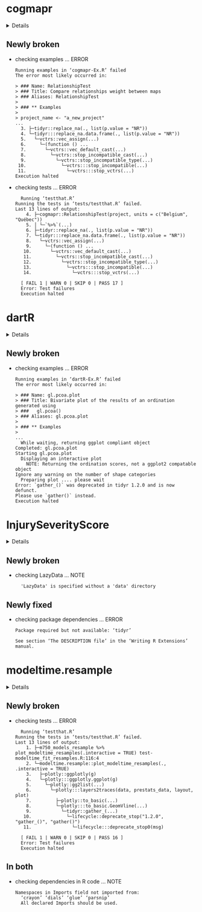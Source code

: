 # cogmapr

<details>

* Version: 0.9.2
* GitHub: NA
* Source code: https://github.com/cran/cogmapr
* Date/Publication: 2021-11-20 16:20:02 UTC
* Number of recursive dependencies: 113

Run `cloud_details(, "cogmapr")` for more info

</details>

## Newly broken

*   checking examples ... ERROR
    ```
    Running examples in ‘cogmapr-Ex.R’ failed
    The error most likely occurred in:
    
    > ### Name: RelationshipTest
    > ### Title: Compare relationships weight between maps
    > ### Aliases: RelationshipTest
    > 
    > ### ** Examples
    > 
    > project_name <- "a_new_project"
    ...
      3. ├─tidyr::replace_na(., list(p.value = "NR"))
      4. └─tidyr:::replace_na.data.frame(., list(p.value = "NR"))
      5.   └─vctrs::vec_assign(...)
      6.     └─(function () ...
      7.       └─vctrs::vec_default_cast(...)
      8.         └─vctrs::stop_incompatible_cast(...)
      9.           └─vctrs::stop_incompatible_type(...)
     10.             └─vctrs:::stop_incompatible(...)
     11.               └─vctrs:::stop_vctrs(...)
    Execution halted
    ```

*   checking tests ... ERROR
    ```
      Running ‘testthat.R’
    Running the tests in ‘tests/testthat.R’ failed.
    Last 13 lines of output:
        4. ├─cogmapr::RelationshipTest(project, units = c("Belgium", "Québec"))
        5. │ └─`%>%`(...)
        6. ├─tidyr::replace_na(., list(p.value = "NR"))
        7. └─tidyr:::replace_na.data.frame(., list(p.value = "NR"))
        8.   └─vctrs::vec_assign(...)
        9.     └─(function () ...
       10.       └─vctrs::vec_default_cast(...)
       11.         └─vctrs::stop_incompatible_cast(...)
       12.           └─vctrs::stop_incompatible_type(...)
       13.             └─vctrs:::stop_incompatible(...)
       14.               └─vctrs:::stop_vctrs(...)
      
      [ FAIL 1 | WARN 0 | SKIP 0 | PASS 17 ]
      Error: Test failures
      Execution halted
    ```

# dartR

<details>

* Version: 1.9.9.1
* GitHub: NA
* Source code: https://github.com/cran/dartR
* Date/Publication: 2021-05-28 17:10:05 UTC
* Number of recursive dependencies: 195

Run `cloud_details(, "dartR")` for more info

</details>

## Newly broken

*   checking examples ... ERROR
    ```
    Running examples in ‘dartR-Ex.R’ failed
    The error most likely occurred in:
    
    > ### Name: gl.pcoa.plot
    > ### Title: Bivariate plot of the results of an ordination generated using
    > ###   gl.pcoa()
    > ### Aliases: gl.pcoa.plot
    > 
    > ### ** Examples
    > 
    ...
      While waiting, returning ggplot compliant object
    Completed: gl.pcoa.plot 
    Starting gl.pcoa.plot 
      Displaying an interactive plot
        NOTE: Returning the ordination scores, not a ggplot2 compatable object
    Ignore any warning on the number of shape categories
      Preparing plot .... please wait
    Error: `gather_()` was deprecated in tidyr 1.2.0 and is now defunct.
    Please use `gather()` instead.
    Execution halted
    ```

# InjurySeverityScore

<details>

* Version: 0.0.0.2
* GitHub: https://github.com/dajuntian/InjurySeverityScore
* Source code: https://github.com/cran/InjurySeverityScore
* Date/Publication: 2019-05-19 04:11:18 UTC
* Number of recursive dependencies: 20

Run `cloud_details(, "InjurySeverityScore")` for more info

</details>

## Newly broken

*   checking LazyData ... NOTE
    ```
      'LazyData' is specified without a 'data' directory
    ```

## Newly fixed

*   checking package dependencies ... ERROR
    ```
    Package required but not available: ‘tidyr’
    
    See section ‘The DESCRIPTION file’ in the ‘Writing R Extensions’
    manual.
    ```

# modeltime.resample

<details>

* Version: 0.2.0
* GitHub: https://github.com/business-science/modeltime.resample
* Source code: https://github.com/cran/modeltime.resample
* Date/Publication: 2021-03-14 20:40:07 UTC
* Number of recursive dependencies: 212

Run `cloud_details(, "modeltime.resample")` for more info

</details>

## Newly broken

*   checking tests ... ERROR
    ```
      Running ‘testthat.R’
    Running the tests in ‘tests/testthat.R’ failed.
    Last 13 lines of output:
        1. ├─m750_models_resample %>% plot_modeltime_resamples(.interactive = TRUE) test-modeltime_fit_resamples.R:116:4
        2. └─modeltime.resample::plot_modeltime_resamples(., .interactive = TRUE)
        3.   ├─plotly::ggplotly(g)
        4.   └─plotly:::ggplotly.ggplot(g)
        5.     └─plotly::gg2list(...)
        6.       └─plotly:::layers2traces(data, prestats_data, layout, plot)
        7.         ├─plotly::to_basic(...)
        8.         └─plotly:::to_basic.GeomVline(...)
        9.           └─tidyr::gather_(...)
       10.             └─lifecycle::deprecate_stop("1.2.0", "gather_()", "gather()")
       11.               └─lifecycle:::deprecate_stop0(msg)
      
      [ FAIL 1 | WARN 0 | SKIP 0 | PASS 16 ]
      Error: Test failures
      Execution halted
    ```

## In both

*   checking dependencies in R code ... NOTE
    ```
    Namespaces in Imports field not imported from:
      ‘crayon’ ‘dials’ ‘glue’ ‘parsnip’
      All declared Imports should be used.
    ```

